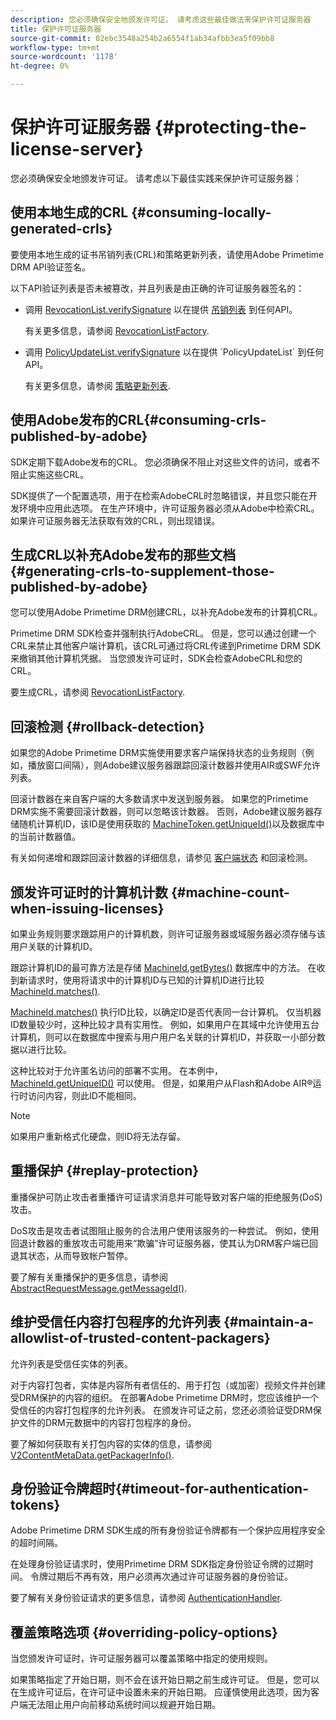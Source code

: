 ```yaml
---
description: 您必须确保安全地颁发许可证。 请考虑这些最佳做法来保护许可证服务器
title: 保护许可证服务器
source-git-commit: 02ebc3548a254b2a6554f1ab34afbb3ea5f09bb8
workflow-type: tm+mt
source-wordcount: '1178'
ht-degree: 0%

---
```


# 保护许可证服务器 {#protecting-the-license-server}

您必须确保安全地颁发许可证。 请考虑以下最佳实践来保护许可证服务器：

## 使用本地生成的CRL {#consuming-locally-generated-crls}

要使用本地生成的证书吊销列表(CRL)和策略更新列表，请使用Adobe Primetime DRM API验证签名。

以下API验证列表是否未被篡改，并且列表是由正确的许可证服务器签名的：

* 调用 [RevocationList.verifySignature](https://help.adobe.com/en_US/primetime/api/drm-apis/server/javadocs-flashaccess-pro/com/adobe/flashaccess/sdk/revocation/RevocationList.html#verifySignature(java.security.cert.X509Certificate)) 以在提供 [吊销列表](https://help.adobe.com/en_US/primetime/api/drm-apis/server/javadocs-flashaccess-pro/com/adobe/flashaccess/sdk/revocation/RevocationList.html) 到任何API。

  有关更多信息，请参阅 [RevocationListFactory](https://help.adobe.com/en_US/primetime/api/drm-apis/server/javadocs-flashaccess-pro/com/adobe/flashaccess/sdk/revocation/RevocationListFactory.html).

* 调用 [PolicyUpdateList.verifySignature](https://help.adobe.com/en_US/primetime/api/drm-apis/server/javadocs-flashaccess-pro/com/adobe/flashaccess/sdk/policyupdate/PolicyUpdateList.html#verifySignature(java.security.cert.X509Certificate)) 以在提供 `PolicyUpdateList` 到任何API。

  有关更多信息，请参阅 [策略更新列表](https://help.adobe.com/en_US/primetime/api/drm-apis/server/javadocs-flashaccess-pro/com/adobe/flashaccess/sdk/policyupdate/PolicyUpdateList.html).

## 使用Adobe发布的CRL{#consuming-crls-published-by-adobe}

SDK定期下载Adobe发布的CRL。 您必须确保不阻止对这些文件的访问，或者不阻止实施这些CRL。

SDK提供了一个配置选项，用于在检索AdobeCRL时忽略错误，并且您只能在开发环境中应用此选项。 在生产环境中，许可证服务器必须从Adobe中检索CRL。 如果许可证服务器无法获取有效的CRL，则出现错误。

## 生成CRL以补充Adobe发布的那些文档{#generating-crls-to-supplement-those-published-by-adobe}

您可以使用Adobe Primetime DRM创建CRL，以补充Adobe发布的计算机CRL。

Primetime DRM SDK检查并强制执行AdobeCRL。 但是，您可以通过创建一个CRL来禁止其他客户端计算机，该CRL可通过将CRL传递到Primetime DRM SDK来撤销其他计算机凭据。 当您颁发许可证时，SDK会检查AdobeCRL和您的CRL。

要生成CRL，请参阅 [RevocationListFactory](https://help.adobe.com/en_US/primetime/api/drm-apis/server/javadocs-flashaccess-pro/com/adobe/flashaccess/sdk/revocation/RevocationListFactory.html).

## 回滚检测 {#rollback-detection}

如果您的Adobe Primetime DRM实施使用要求客户端保持状态的业务规则（例如，播放窗口间隔），则Adobe建议服务器跟踪回滚计数器并使用AIR或SWF允许列表。

回滚计数器在来自客户端的大多数请求中发送到服务器。 如果您的Primetime DRM实施不需要回滚计数器，则可以忽略该计数器。 否则，Adobe建议服务器存储随机计算机ID，该ID是使用获取的 [MachineToken.getUniqueId()](https://help.adobe.com/en_US/primetime/api/drm-apis/server/javadocs-flashaccess-pro/com/adobe/flashaccess/sdk/cert/MachineId.html#getUniqueId())以及数据库中的当前计数器值。

有关如何递增和跟踪回滚计数器的详细信息，请参见 [客户端状态](https://help.adobe.com/en_US/primetime/api/drm-apis/server/javadocs-flashaccess-pro/com/adobe/flashaccess/sdk/protocol/ClientState.html) 和回滚检测。

## 颁发许可证时的计算机计数 {#machine-count-when-issuing-licenses}

如果业务规则要求跟踪用户的计算机数，则许可证服务器或域服务器必须存储与该用户关联的计算机ID。

跟踪计算机ID的最可靠方法是存储 [MachineId.getBytes()](https://help.adobe.com/en_US/primetime/api/drm-apis/server/javadocs-flashaccess-pro/com/adobe/flashaccess/sdk/cert/MachineId.html#getBytes()) 数据库中的方法。 在收到新请求时，使用将请求中的计算机ID与已知的计算机ID进行比较 [MachineId.matches()](https://help.adobe.com/en_US/primetime/api/drm-apis/server/javadocs-flashaccess-pro/com/adobe/flashaccess/sdk/cert/MachineId.html#matches(com.adobe.flashaccess.sdk.cert.MachineId)).

[MachineId.matches()](https://help.adobe.com/en_US/primetime/api/drm-apis/server/javadocs-flashaccess-pro/com/adobe/flashaccess/sdk/cert/MachineId.html#matches(com.adobe.flashaccess.sdk.cert.MachineId)) 执行ID比较，以确定ID是否代表同一台计算机。 仅当机器ID数量较少时，这种比较才具有实用性。 例如，如果用户在其域中允许使用五台计算机，则可以在数据库中搜索与用户用户名关联的计算机ID，并获取一小部分数据以进行比较。

这种比较对于允许匿名访问的部署不实用。 在本例中， [MachineId.getUniqueID()](https://help.adobe.com/en_US/primetime/api/drm-apis/server/javadocs-flashaccess-pro/com/adobe/flashaccess/sdk/cert/MachineId.html#getUniqueId()) 可以使用。 但是，如果用户从Flash和Adobe AIR®运行时访问内容，则此ID不能相同。

>[!NOTE]
>
>如果用户重新格式化硬盘，则ID将无法存留。

## 重播保护 {#replay-protection}

重播保护可防止攻击者重播许可证请求消息并可能导致对客户端的拒绝服务(DoS)攻击。

DoS攻击是攻击者试图阻止服务的合法用户使用该服务的一种尝试。 例如，使用回退计数器的重放攻击可能用来“欺骗”许可证服务器，使其认为DRM客户端已回退其状态，从而导致帐户暂停。

要了解有关重播保护的更多信息，请参阅 [AbstractRequestMessage.getMessageId()](https://help.adobe.com/en_US/primetime/api/drm-apis/server/javadocs-flashaccess-pro/com/adobe/flashaccess/sdk/protocol/AbstractRequestMessage.html#getMessageId()).

## 维护受信任内容打包程序的允许列表 {#maintain-a-allowlist-of-trusted-content-packagers}

允许列表是受信任实体的列表。

对于内容打包者，实体是内容所有者信任的、用于打包（或加密）视频文件并创建受DRM保护的内容的组织。 在部署Adobe Primetime DRM时，您应该维护一个受信任的内容打包程序的允许列表。 在颁发许可证之前，您还必须验证受DRM保护文件的DRM元数据中的内容打包程序的身份。

要了解如何获取有关打包内容的实体的信息，请参阅 [V2ContentMetaData.getPackagerInfo()](https://help.adobe.com/en_US/primetime/api/drm-apis/server/javadocs-flashaccess-pro/com/adobe/flashaccess/sdk/media/drm/keys/v2/V2ContentMetaData.html#getPackagerInfo()).

## 身份验证令牌超时{#timeout-for-authentication-tokens}

Adobe Primetime DRM SDK生成的所有身份验证令牌都有一个保护应用程序安全的超时间隔。

在处理身份验证请求时，使用Primetime DRM SDK指定身份验证令牌的过期时间。 令牌过期后不再有效，用户必须再次通过许可证服务器的身份验证。

要了解有关身份验证请求的更多信息，请参阅 [AuthenticationHandler](https://help.adobe.com/en_US/primetime/api/drm-apis/server/javadocs-flashaccess-pro/com/adobe/flashaccess/sdk/protocol/authentication/AuthenticationHandler.html).

## 覆盖策略选项 {#overriding-policy-options}

当您颁发许可证时，许可证服务器可以覆盖策略中指定的使用规则。

如果策略指定了开始日期，则不会在该开始日期之前生成许可证。 但是，您可以在生成许可证后，在许可证中设置未来的开始日期。 应谨慎使用此选项，因为客户端无法阻止用户向前移动系统时间以规避开始日期。
